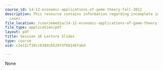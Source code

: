 ```yaml
---
course_id: 14-12-economic-applications-of-game-theory-fall-2012
description: This resource contains information regarding incomplete information (static
  case).
file_location: /coursemedia/14-12-economic-applications-of-game-theory-fall-2012/c2e12cf10cc638dcb529fdf66146fabd_MIT14_12F12_slides16.pdf
file_type: application/pdf
layout: pdf
title: Session 16 Lecture Slides
type: course
uid: c2e12cf10cc638dcb529fdf66146fabd

---
```

None